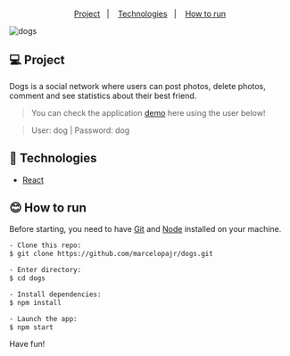 
<p align="center">
  <a href="#-project">Project</a>&nbsp;&nbsp;&nbsp;|&nbsp;&nbsp;&nbsp;
  <a href="#-technologies">Technologies</a>&nbsp;&nbsp;&nbsp;|&nbsp;&nbsp;&nbsp;
  <a href="#-how-to-run">How to run</a>
</p>

![dogs](https://user-images.githubusercontent.com/83783563/148427061-bae3aecb-d415-49c3-a238-915e38b2165a.JPG)
## 💻 Project

Dogs is a social network where users can post photos, delete photos, comment and see statistics about their best friend.

> You can check the application [demo](https://dogs-reactjs.netlify.app/) here using the user below!

> User: dog | Password: dog

## 🔧 Technologies

- [React](https://reactjs.org/)

## 😊 How to run

Before starting, you need to have [Git](https://git-scm.com) and [Node](https://nodejs.org/en/) installed on your machine.

```sh
- Clone this repo:
$ git clone https://github.com/marcelopajr/dogs.git

- Enter directory:
$ cd dogs

- Install dependencies:
$ npm install

- Launch the app:
$ npm start
```

Have fun!
